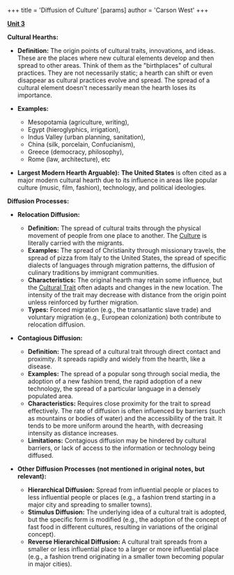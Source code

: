+++
 title = 'Diffusion of Culture'
[params]
	author = 'Carson West'
+++

**[Unit 3](./../unit-3/)**

**Cultural Hearths:**

*   **Definition:**  The origin points of cultural traits, innovations, and ideas. These are the places where new cultural elements develop and then spread to other areas.  Think of them as the "birthplaces" of cultural practices.  They are not necessarily static; a hearth can shift or even disappear as cultural practices evolve and spread.  The spread of a cultural element doesn't necessarily mean the hearth loses its importance.

*   **Examples:**  
	* Mesopotamia (agriculture, writing), 
	* Egypt (hieroglyphics, irrigation), 
	* Indus Valley (urban planning, sanitation), 
	* China (silk, porcelain, Confucianism), 
	* Greece (democracy, philosophy), 
	* Rome (law, architecture), etc
*   **Largest Modern Hearth Arguable):** **The United States** is often cited as a major modern cultural hearth due to its influence in areas like popular culture (music, film, fashion), technology, and political ideologies.

**Diffusion Processes:**

*   **Relocation Diffusion:**
    *   **Definition:** The spread of cultural traits through the physical movement of people from one place to another.  The [Culture](./../culture/) is literally carried with the migrants.
    *   **Examples:**  The spread of Christianity through missionary travels, the spread of pizza from Italy to the United States, the spread of specific dialects of languages through migration patterns, the diffusion of culinary traditions by immigrant communities.
    *   **Characteristics:**  The original hearth may retain some influence, but the [Cultural Trait](./../cultural-trait/) often adapts and changes in the new location. The intensity of the trait may decrease with distance from the origin point unless reinforced by further migration.
    *   **Types:**  Forced migration (e.g., the transatlantic slave trade) and voluntary migration (e.g., European colonization) both contribute to relocation diffusion.

*   **Contagious Diffusion:**
    *   **Definition:** The spread of a cultural trait through direct contact and proximity.  It spreads rapidly and widely from the hearth, like a disease.
    *   **Examples:**  The spread of a popular song through social media, the adoption of a new fashion trend, the rapid adoption of a new technology, the spread of a particular language in a densely populated area.
    *   **Characteristics:**  Requires close proximity for the trait to spread effectively.  The rate of diffusion is often influenced by barriers (such as mountains or bodies of water) and the accessibility of the trait.  It tends to be more uniform around the hearth, with decreasing intensity as distance increases.
    *   **Limitations:**  Contagious diffusion may be hindered by cultural barriers, or lack of access to the information or technology being diffused.

*   **Other Diffusion Processes (not mentioned in original notes, but relevant):**
    *   **Hierarchical Diffusion:**  Spread from influential people or places to less influential people or places (e.g., a fashion trend starting in a major city and spreading to smaller towns).
    *   **Stimulus Diffusion:**  The underlying idea of a cultural trait is adopted, but the specific form is modified (e.g., the adoption of the concept of fast food in different cultures, resulting in variations of the original concept).
    *   **Reverse Hierarchical Diffusion:** A cultural trait spreads from a smaller or less influential place to a larger or more influential place (e.g., a fashion trend originating in a smaller town becoming popular in major cities).

